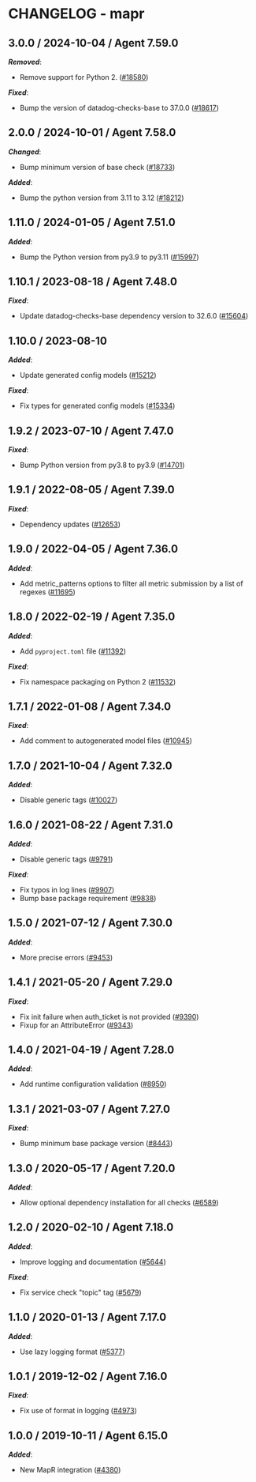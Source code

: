 # CHANGELOG - mapr

<!-- towncrier release notes start -->

## 3.0.0 / 2024-10-04 / Agent 7.59.0

***Removed***:

* Remove support for Python 2. ([#18580](https://github.com/DataDog/integrations-core/pull/18580))

***Fixed***:

* Bump the version of datadog-checks-base to 37.0.0 ([#18617](https://github.com/DataDog/integrations-core/pull/18617))

## 2.0.0 / 2024-10-01 / Agent 7.58.0

***Changed***:

* Bump minimum version of base check ([#18733](https://github.com/DataDog/integrations-core/pull/18733))

***Added***:

* Bump the python version from 3.11 to 3.12 ([#18212](https://github.com/DataDog/integrations-core/pull/18212))

## 1.11.0 / 2024-01-05 / Agent 7.51.0

***Added***:

* Bump the Python version from py3.9 to py3.11 ([#15997](https://github.com/DataDog/integrations-core/pull/15997))

## 1.10.1 / 2023-08-18 / Agent 7.48.0

***Fixed***:

* Update datadog-checks-base dependency version to 32.6.0 ([#15604](https://github.com/DataDog/integrations-core/pull/15604))

## 1.10.0 / 2023-08-10

***Added***:

* Update generated config models ([#15212](https://github.com/DataDog/integrations-core/pull/15212))

***Fixed***:

* Fix types for generated config models ([#15334](https://github.com/DataDog/integrations-core/pull/15334))

## 1.9.2 / 2023-07-10 / Agent 7.47.0

***Fixed***:

* Bump Python version from py3.8 to py3.9 ([#14701](https://github.com/DataDog/integrations-core/pull/14701))

## 1.9.1 / 2022-08-05 / Agent 7.39.0

***Fixed***:

* Dependency updates ([#12653](https://github.com/DataDog/integrations-core/pull/12653))

## 1.9.0 / 2022-04-05 / Agent 7.36.0

***Added***:

* Add metric_patterns options to filter all metric submission by a list of regexes ([#11695](https://github.com/DataDog/integrations-core/pull/11695))

## 1.8.0 / 2022-02-19 / Agent 7.35.0

***Added***:

* Add `pyproject.toml` file ([#11392](https://github.com/DataDog/integrations-core/pull/11392))

***Fixed***:

* Fix namespace packaging on Python 2 ([#11532](https://github.com/DataDog/integrations-core/pull/11532))

## 1.7.1 / 2022-01-08 / Agent 7.34.0

***Fixed***:

* Add comment to autogenerated model files ([#10945](https://github.com/DataDog/integrations-core/pull/10945))

## 1.7.0 / 2021-10-04 / Agent 7.32.0

***Added***:

* Disable generic tags ([#10027](https://github.com/DataDog/integrations-core/pull/10027))

## 1.6.0 / 2021-08-22 / Agent 7.31.0

***Added***:

* Disable generic tags ([#9791](https://github.com/DataDog/integrations-core/pull/9791))

***Fixed***:

* Fix typos in log lines ([#9907](https://github.com/DataDog/integrations-core/pull/9907))
* Bump base package requirement ([#9838](https://github.com/DataDog/integrations-core/pull/9838))

## 1.5.0 / 2021-07-12 / Agent 7.30.0

***Added***:

* More precise errors ([#9453](https://github.com/DataDog/integrations-core/pull/9453))

## 1.4.1 / 2021-05-20 / Agent 7.29.0

***Fixed***:

* Fix init failure when auth_ticket is not provided ([#9390](https://github.com/DataDog/integrations-core/pull/9390))
* Fixup for an AttributeError ([#9343](https://github.com/DataDog/integrations-core/pull/9343))

## 1.4.0 / 2021-04-19 / Agent 7.28.0

***Added***:

* Add runtime configuration validation ([#8950](https://github.com/DataDog/integrations-core/pull/8950))

## 1.3.1 / 2021-03-07 / Agent 7.27.0

***Fixed***:

* Bump minimum base package version ([#8443](https://github.com/DataDog/integrations-core/pull/8443))

## 1.3.0 / 2020-05-17 / Agent 7.20.0

***Added***:

* Allow optional dependency installation for all checks ([#6589](https://github.com/DataDog/integrations-core/pull/6589))

## 1.2.0 / 2020-02-10 / Agent 7.18.0

***Added***:

* Improve logging and documentation ([#5644](https://github.com/DataDog/integrations-core/pull/5644))

***Fixed***:

* Fix service check "topic" tag ([#5679](https://github.com/DataDog/integrations-core/pull/5679))

## 1.1.0 / 2020-01-13 / Agent 7.17.0

***Added***:

* Use lazy logging format ([#5377](https://github.com/DataDog/integrations-core/pull/5377))

## 1.0.1 / 2019-12-02 / Agent 7.16.0

***Fixed***:

* Fix use of format in logging ([#4973](https://github.com/DataDog/integrations-core/pull/4973))

## 1.0.0 / 2019-10-11 / Agent 6.15.0

***Added***:

* New MapR integration ([#4380](https://github.com/DataDog/integrations-core/pull/4380))
